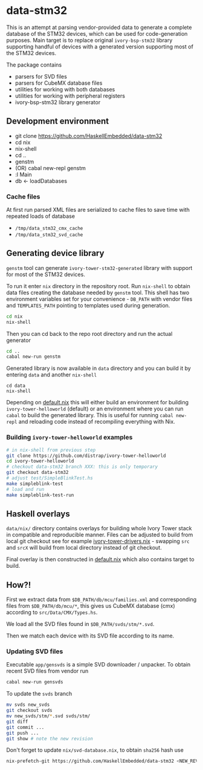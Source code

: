# data-stm32

This is an attempt at parsing vendor-provided data to generate
a complete database of the STM32 devices, which can be used
for code-generation purposes. Main target is to replace original
`ivory-bsp-stm32` library supporting handful of devices with
a generated version supporting most of the STM32 devices.

The package contains
* parsers for SVD files
* parsers for CubeMX database files
* utilities for working with both databases
* utilities for working with peripheral registers
* ivory-bsp-stm32 library generator

## Development environment

 * git clone https://github.com/HaskellEmbedded/data-stm32
 * cd nix
 * nix-shell
 * cd ..
 * genstm
 * (OR) cabal new-repl genstm
 * :l Main
 * db <- loadDatabases


### Cache files

At first run parsed XML files are serialized to cache files
to save time with repeated loads of database
 * `/tmp/data_stm32_cmx_cache`
 * `/tmp/data_stm32_svd_cache`

## Generating device library

`genstm` tool can generate `ivory-tower-stm32-generated` library
with support for most of the STM32 devices.

To run it enter `nix` directory in the repository root. Run `nix-shell`
to obtain data files creating the database needed by `genstm` tool.
This shell has two environment variables set for your convenience -
`DB_PATH` with vendor files
and `TEMPLATES_PATH` pointing to templates used during generation.

```bash
cd nix
nix-shell
```

Then you can cd back to the repo root directory and run the actual generator

```bash
cd ..
cabal new-run genstm
```

Generated library is now available in `data` directory
and you can build it by entering `data` and another `nix-shell`

```
cd data
nix-shell
```

Depending on [default.nix](data/default.nix) this will either build an environment
for building `ivory-tower-helloworld` (default) or an environment where you can
run `cabal` to build the generated library. This is useful for running
`cabal new-repl` and reloading code instead of recompiling everything with Nix.

### Building `ivory-tower-helloworld` examples

```bash
# in nix-shell from previous step
git clone https://github.com/distrap/ivory-tower-helloworld
cd ivory-tower-helloworld
# checkout data-stm32 branch XXX: this is only temporary
git checkout data-stm32
# adjust test/SimpleBlinkTest.hs
make simpleblink-test
# load and run
make simpleblink-test-run
```

## Haskell overlays

`data/nix/` directory contains overlays for building whole Ivory Tower stack
in compatible and reproducible manner. Files can be adjusted to build from local git checkout
see for example [ivory-tower-drivers.nix](data/nix/ivory-tower-drivers.nix) - swapping `src` and `srcX` will build from
local directory instead of git checkout.

Final overlay is then constructed in [default.nix](data/default.nix) which also contains target to build.

## How?!

First we extract data from `$DB_PATH/db/mcu/families.xml` and corresponding
files from `$DB_PATH/db/mcu/*`, this gives us CubeMX database (cmx) according
to `src/Data/CMX/Types.hs`.

We load all the SVD files found in `$DB_PATH/svds/stm/*.svd`.

Then we match each device with its SVD file according to its name.

### Updating SVD files

Executable `app/gensvds` is a simple SVD downloader / unpacker. To obtain
recent SVD files from vendor run

```bash
cabal new-run gensvds
```

To update the `svds` branch

```bash
mv svds new_svds
git checkout svds
mv new_svds/stm/*.svd svds/stm/
git diff
git commit ...
git push ...
git show # note the new revision
```

Don't forget to update `nix/svd-database.nix`, to obtain `sha256` hash use

```bash
nix-prefetch-git https://github.com/HaskellEmbedded/data-stm32 <NEW_REVISION_HASH>
```
